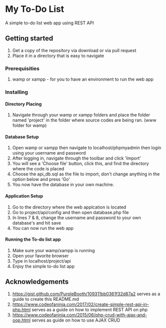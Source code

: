 # My To-Do List

A simple to-do list web app using REST API

## Getting started

1. Get a copy of the repository via download or via pull request
2. Place it in a directory that is easy to navigate

### Prerequisities

1. wamp or xampp - for you to have an environment to run the web app

### Installing

#### Directory Placing
1. Navigate through your wamp or xampp folders and place the folder named 'project' in the folder where source codes are being ran. (www folder for wamp)

#### Database Setup
1. Open wamp or xampp then navigate to localhost/phpmyadmin then login using your username and password
2. After logging in, navigate through the toolbar and click 'Import'
3. You will see a 'Choose file' button, click this, and find the directory where the code is placed
4. Choose the api_db.sql as the file to import, don't change anything in the option below and press 'Go'
5. You now have the database in your own machine.

#### Application Setup
1. Go to the directory where the web applcation is located
2. Go to project/api/config and then open database.php file
3. In lines 7 & 8, change the username and password to your own database's and hit save
4. You can now run the web app

#### Running the To-do list app
1. Make sure your wamp/xampp is running
2. Open your favorite browser
3. Type in localhost/project/api
4. Enjoy the simple to-do list app

## Acknowledgements
1. https://gist.github.com/PurpleBooth/109311bb0361f32d87a2 serves as a guide to create this README.md
2. https://www.codeofaninja.com/2017/02/create-simple-rest-api-in-php.html serves as a guide on how to implement REST API on php
3. https://www.codeofaninja.com/2015/06/php-crud-with-ajax-and-oop.html serves as guide on how to use AJAX CRUD
